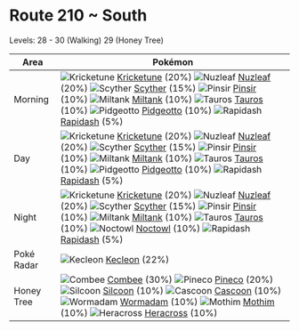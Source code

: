 # Route 210 ~ South
Levels: 28 - 30 (Walking) 29 (Honey Tree)

Area       | Pokémon
---        | ---
Morning    | ![][402]  [Kricketune] (20%) ![][274]  [Nuzleaf] (20%) ![][123]  [Scyther] (15%)  ![][127]  [Pinsir] (10%) ![][241]  [Miltank] (10%) ![][128]  [Tauros] (10%)  ![][017]  [Pidgeotto] (10%) ![][078]  [Rapidash] (5%)
Day        | ![][402]  [Kricketune] (20%) ![][274]  [Nuzleaf] (20%) ![][123]  [Scyther] (15%)  ![][127]  [Pinsir] (10%) ![][241]  [Miltank] (10%) ![][128]  [Tauros] (10%)  ![][017]  [Pidgeotto] (10%) ![][078]  [Rapidash] (5%)
Night      | ![][402]  [Kricketune] (20%) ![][274]  [Nuzleaf] (20%) ![][123]  [Scyther] (15%)  ![][127]  [Pinsir] (10%) ![][241]  [Miltank] (10%) ![][128]  [Tauros] (10%)  ![][164]  [Noctowl] (10%) ![][078]  [Rapidash] (5%)
Poké Radar | ![][352]  [Kecleon] (22%)
Honey Tree | ![][415]  [Combee] (30%) ![][204]  [Pineco] (20%) ![][266]  [Silcoon] (10%)  ![][268]  [Cascoon] (10%) ![][413]  [Wormadam] (10%) ![][414]  [Mothim] (10%)  ![][214]  [Heracross] (10%)


[017]: https://raw.githubusercontent.com/PokeAPI/sprites/master/sprites/pokemon/17.png "Pidgeotto"
[078]: https://raw.githubusercontent.com/PokeAPI/sprites/master/sprites/pokemon/78.png "Rapidash"
[123]: https://raw.githubusercontent.com/PokeAPI/sprites/master/sprites/pokemon/123.png "Scyther"
[127]: https://raw.githubusercontent.com/PokeAPI/sprites/master/sprites/pokemon/127.png "Pinsir"
[128]: https://raw.githubusercontent.com/PokeAPI/sprites/master/sprites/pokemon/128.png "Tauros"
[164]: https://raw.githubusercontent.com/PokeAPI/sprites/master/sprites/pokemon/164.png "Noctowl"
[204]: https://raw.githubusercontent.com/PokeAPI/sprites/master/sprites/pokemon/204.png "Pineco"
[214]: https://raw.githubusercontent.com/PokeAPI/sprites/master/sprites/pokemon/214.png "Heracross"
[241]: https://raw.githubusercontent.com/PokeAPI/sprites/master/sprites/pokemon/241.png "Miltank"
[266]: https://raw.githubusercontent.com/PokeAPI/sprites/master/sprites/pokemon/266.png "Silcoon"
[268]: https://raw.githubusercontent.com/PokeAPI/sprites/master/sprites/pokemon/268.png "Cascoon"
[274]: https://raw.githubusercontent.com/PokeAPI/sprites/master/sprites/pokemon/274.png "Nuzleaf"
[352]: https://raw.githubusercontent.com/PokeAPI/sprites/master/sprites/pokemon/352.png "Kecleon"
[402]: https://raw.githubusercontent.com/PokeAPI/sprites/master/sprites/pokemon/402.png "Kricketune"
[413]: https://raw.githubusercontent.com/PokeAPI/sprites/master/sprites/pokemon/413.png "Wormadam"
[414]: https://raw.githubusercontent.com/PokeAPI/sprites/master/sprites/pokemon/414.png "Mothim"
[415]: https://raw.githubusercontent.com/PokeAPI/sprites/master/sprites/pokemon/415.png "Combee"
[Pidgeotto]: /pokemon_changes/017.md
[Rapidash]: /pokemon_changes/078.md
[Scyther]: /pokemon_changes/123.md
[Pinsir]: /pokemon_changes/127.md
[Tauros]: /pokemon_changes/128.md
[Noctowl]: /pokemon_changes/164.md
[Pineco]: /pokemon_changes/204.md
[Heracross]: /pokemon_changes/214.md
[Miltank]: /pokemon_changes/241.md
[Silcoon]: /pokemon_changes/266.md
[Cascoon]: /pokemon_changes/268.md
[Nuzleaf]: /pokemon_changes/274.md
[Kecleon]: /pokemon_changes/352.md
[Kricketune]: /pokemon_changes/402.md
[Wormadam]: /pokemon_changes/413.md
[Mothim]: /pokemon_changes/414.md
[Combee]: /pokemon_changes/415.md
